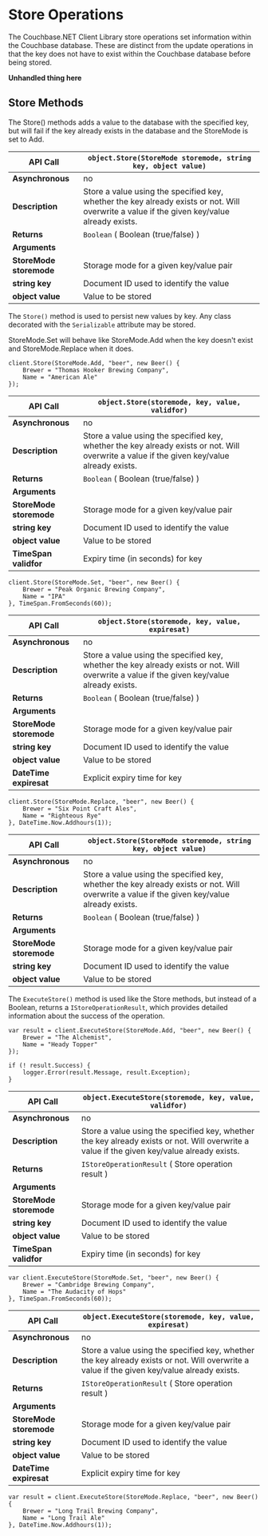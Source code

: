 # Store Operations

The Couchbase.NET Client Library store operations set information within the
Couchbase database. These are distinct from the update operations in that the
key does not have to exist within the Couchbase database before being stored.

**Unhandled thing here**
<a id="couchbase-sdk-net-retrieve-set"></a>

## Store Methods

The Store() methods adds a value to the database with the specified key, but
will fail if the key already exists in the database and the StoreMode is set to
Add.

<a id="table-couchbase-sdk_net_store"></a>

**API Call**            | `object.Store(StoreMode storemode, string key, object value)`                                                                              
------------------------|--------------------------------------------------------------------------------------------------------------------------------------------
**Asynchronous**        | no                                                                                                                                         
**Description**         | Store a value using the specified key, whether the key already exists or not. Will overwrite a value if the given key/value already exists.
**Returns**             | `Boolean` ( Boolean (true/false) )                                                                                                         
**Arguments**           |                                                                                                                                            
**StoreMode storemode** | Storage mode for a given key/value pair                                                                                                    
**string key**          | Document ID used to identify the value                                                                                                     
**object value**        | Value to be stored                                                                                                                         

The `Store()` method is used to persist new values by key. Any class decorated
with the `Serializable` attribute may be stored.

StoreMode.Set will behave like StoreMode.Add when the key doesn't exist and
StoreMode.Replace when it does.


```
client.Store(StoreMode.Add, "beer", new Beer() {
    Brewer = "Thomas Hooker Brewing Company",
    Name = "American Ale"
});
```

<a id="table-couchbase-sdk_net_store-validfor"></a>

**API Call**            | `object.Store(storemode, key, value, validfor)`                                                                                            
------------------------|--------------------------------------------------------------------------------------------------------------------------------------------
**Asynchronous**        | no                                                                                                                                         
**Description**         | Store a value using the specified key, whether the key already exists or not. Will overwrite a value if the given key/value already exists.
**Returns**             | `Boolean` ( Boolean (true/false) )                                                                                                         
**Arguments**           |                                                                                                                                            
**StoreMode storemode** | Storage mode for a given key/value pair                                                                                                    
**string key**          | Document ID used to identify the value                                                                                                     
**object value**        | Value to be stored                                                                                                                         
**TimeSpan validfor**   | Expiry time (in seconds) for key                                                                                                           


```
client.Store(StoreMode.Set, "beer", new Beer() {
    Brewer = "Peak Organic Brewing Company",
    Name = "IPA"
}, TimeSpan.FromSeconds(60));
```

<a id="table-couchbase-sdk_net_store-expiresat"></a>

**API Call**            | `object.Store(storemode, key, value, expiresat)`                                                                                           
------------------------|--------------------------------------------------------------------------------------------------------------------------------------------
**Asynchronous**        | no                                                                                                                                         
**Description**         | Store a value using the specified key, whether the key already exists or not. Will overwrite a value if the given key/value already exists.
**Returns**             | `Boolean` ( Boolean (true/false) )                                                                                                         
**Arguments**           |                                                                                                                                            
**StoreMode storemode** | Storage mode for a given key/value pair                                                                                                    
**string key**          | Document ID used to identify the value                                                                                                     
**object value**        | Value to be stored                                                                                                                         
**DateTime expiresat**  | Explicit expiry time for key                                                                                                               


```
client.Store(StoreMode.Replace, "beer", new Beer() {
    Brewer = "Six Point Craft Ales",
    Name = "Righteous Rye"
}, DateTime.Now.Addhours(1));
```

<a id="table-couchbase-sdk_net_executestore"></a>

**API Call**            | `object.Store(StoreMode storemode, string key, object value)`                                                                              
------------------------|--------------------------------------------------------------------------------------------------------------------------------------------
**Asynchronous**        | no                                                                                                                                         
**Description**         | Store a value using the specified key, whether the key already exists or not. Will overwrite a value if the given key/value already exists.
**Returns**             | `Boolean` ( Boolean (true/false) )                                                                                                         
**Arguments**           |                                                                                                                                            
**StoreMode storemode** | Storage mode for a given key/value pair                                                                                                    
**string key**          | Document ID used to identify the value                                                                                                     
**object value**        | Value to be stored                                                                                                                         

The `ExecuteStore()` method is used like the Store methods, but instead of a
Boolean, returns a `IStoreOperationResult`, which provides detailed information
about the success of the operation.


```
var result = client.ExecuteStore(StoreMode.Add, "beer", new Beer() {
    Brewer = "The Alchemist",
    Name = "Heady Topper"
});

if (! result.Success) {
    logger.Error(result.Message, result.Exception);
}
```

<a id="table-couchbase-sdk_net_executestore-validfor"></a>

**API Call**            | `object.ExecuteStore(storemode, key, value, validfor)`                                                                                     
------------------------|--------------------------------------------------------------------------------------------------------------------------------------------
**Asynchronous**        | no                                                                                                                                         
**Description**         | Store a value using the specified key, whether the key already exists or not. Will overwrite a value if the given key/value already exists.
**Returns**             | `IStoreOperationResult` ( Store operation result )                                                                                         
**Arguments**           |                                                                                                                                            
**StoreMode storemode** | Storage mode for a given key/value pair                                                                                                    
**string key**          | Document ID used to identify the value                                                                                                     
**object value**        | Value to be stored                                                                                                                         
**TimeSpan validfor**   | Expiry time (in seconds) for key                                                                                                           


```
var client.ExecuteStore(StoreMode.Set, "beer", new Beer() {
    Brewer = "Cambridge Brewing Company",
    Name = "The Audacity of Hops"
}, TimeSpan.FromSeconds(60));
```

<a id="table-couchbase-sdk_net_executestore-expiresat"></a>

**API Call**            | `object.ExecuteStore(storemode, key, value, expiresat)`                                                                                    
------------------------|--------------------------------------------------------------------------------------------------------------------------------------------
**Asynchronous**        | no                                                                                                                                         
**Description**         | Store a value using the specified key, whether the key already exists or not. Will overwrite a value if the given key/value already exists.
**Returns**             | `IStoreOperationResult` ( Store operation result )                                                                                         
**Arguments**           |                                                                                                                                            
**StoreMode storemode** | Storage mode for a given key/value pair                                                                                                    
**string key**          | Document ID used to identify the value                                                                                                     
**object value**        | Value to be stored                                                                                                                         
**DateTime expiresat**  | Explicit expiry time for key                                                                                                               


```
var result = client.ExecuteStore(StoreMode.Replace, "beer", new Beer() {
    Brewer = "Long Trail Brewing Company",
    Name = "Long Trail Ale"
}, DateTime.Now.Addhours(1));
```

<a id="api-reference-retrieve"></a>
